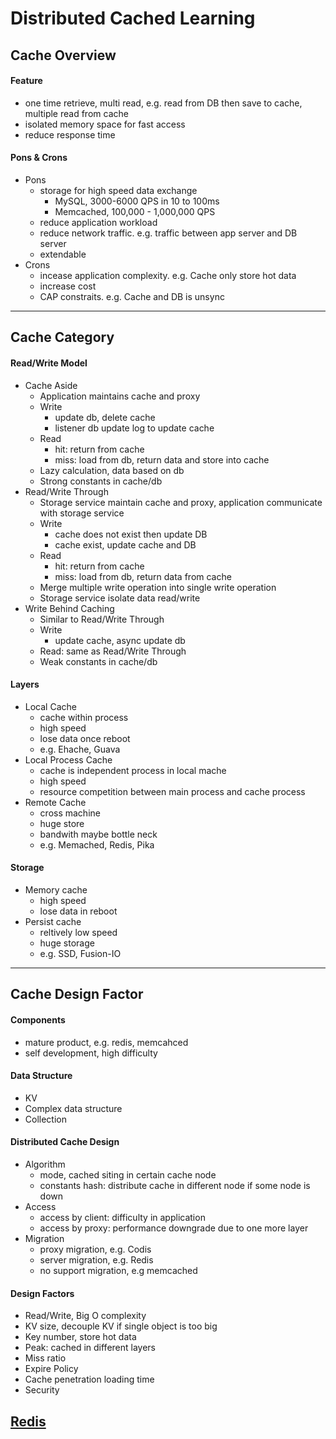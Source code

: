 # Distributed Cached Learning


## Cache Overview
#### Feature
- one time retrieve, multi read, e.g. read from DB then save to cache, multiple read from cache
- isolated memory space for fast access
- reduce response time
#### Pons & Crons
- Pons
    + storage for high speed data exchange
        + MySQL, 3000-6000 QPS in 10 to 100ms
        + Memcached, 100,000 - 1,000,000 QPS
    + reduce application workload
    + reduce network traffic. e.g. traffic between app server and DB server
    + extendable
- Crons
    + incease application complexity. e.g. Cache only store hot data
    + increase cost
    + CAP constraits. e.g. Cache and DB is unsync
***


## Cache Category
#### Read/Write Model
- Cache Aside
    + Application maintains cache and proxy
    + Write
        + update db, delete cache
        + listener db update log to update cache
    + Read
        + hit: return from cache
        + miss: load from db, return data and store into cache
    + Lazy calculation, data based on db
    + Strong constants in cache/db
- Read/Write Through
    + Storage service maintain cache and proxy, application communicate with storage service
    + Write
        + cache does not exist then update DB
        + cache exist, update cache and DB
    + Read
        + hit: return from cache
        + miss: load from db, return data from cache
    + Merge multiple write operation into single write operation
    + Storage service isolate data read/write
- Write Behind Caching
    + Similar to Read/Write Through
    + Write
        + update cache, async update db
    + Read: same as Read/Write Through
    + Weak constants in cache/db
#### Layers
- Local Cache
    + cache within process
    + high speed
    + lose data once reboot
    + e.g. Ehache, Guava
- Local Process Cache
    + cache is independent process in local mache
    + high speed
    + resource competition between main process and cache process
- Remote Cache
    + cross machine
    + huge store
    + bandwith maybe bottle neck
    + e.g. Memached, Redis, Pika
#### Storage
- Memory cache
    + high speed
    + lose data in reboot
- Persist cache
    + reltively low speed
    + huge storage
    + e.g. SSD, Fusion-IO
***


## Cache Design Factor
#### Components
- mature product, e.g. redis, memcahced
- self development, high difficulty
#### Data Structure
- KV
- Complex data structure
- Collection
#### Distributed Cache Design
- Algorithm
    + mode, cached siting in certain cache node
    + constants hash: distribute cache in different node if some node is down
- Access
    + access by client: difficulty in application
    + access by proxy: performance downgrade due to one more layer
- Migration
    + proxy migration, e.g. Codis
    + server migration, e.g. Redis
    + no support migration, e.g memcached
#### Design Factors
- Read/Write, Big O complexity
- KV size, decouple KV if single object is too big
- Key number, store hot data
- Peak: cached in different layers
- Miss ratio
- Expire Policy
- Cache penetration loading time
- Security
    
    
    
    
## [Redis](./redis-java/README.MD)


